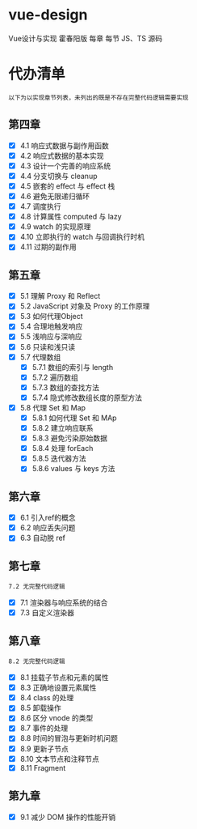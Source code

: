 # vue-design

Vue设计与实现 霍春阳版 每章 每节 JS、TS 源码


# 代办清单
    以下为以实现章节列表，未列出的既是不存在完整代码逻辑需要实现

## 第四章
- [x] 4.1 响应式数据与副作用函数 
- [x] 4.2 响应式数据的基本实现 
- [x] 4.3 设计一个完善的响应系统 
- [x] 4.4 分支切换与 cleanup 
- [x] 4.5 嵌套的 effect 与 effect 栈
- [x] 4.6 避免无限递归循环
- [x] 4.7 调度执行
- [x] 4.8 计算属性 computed 与 lazy
- [x] 4.9 watch 的实现原理
- [x] 4.10 立即执行的 watch 与回调执行时机
- [x] 4.11 过期的副作用

## 第五章
- [x] 5.1 理解 Proxy 和 Reflect 
- [x] 5.2 JavaScript 对象及 Proxy 的工作原理
- [x] 5.3 如何代理Object 
- [x] 5.4 合理地触发响应 
- [x] 5.5 浅响应与深响应
- [x] 5.6 只读和浅只读
- [x] 5.7 代理数组
  - [x] 5.7.1 数组的索引与 length
  - [x] 5.7.2 遍历数组
  - [x] 5.7.3 数组的查找方法
  - [x] 5.7.4 隐式修改数组长度的原型方法
- [x] 5.8 代理 Set 和 Map
  - [x] 5.8.1 如何代理 Set 和 MAp
  - [x] 5.8.2 建立响应联系
  - [x] 5.8.3 避免污染原始数据
  - [x] 5.8.4 处理 forEach
  - [x] 5.8.5 迭代器方法
  - [x] 5.8.6 values 与 keys 方法

## 第六章
- [x] 6.1 引入ref的概念 
- [x] 6.2 响应丢失问题
- [x] 6.3 自动脱 ref

## 第七章
    7.2 无完整代码逻辑
- [x] 7.1 渲染器与响应系统的结合
- [x] 7.3 自定义渲染器

## 第八章
    8.2 无完整代码逻辑
- [x] 8.1 挂载子节点和元素的属性
- [x] 8.3 正确地设置元素属性
- [x] 8.4 class 的处理
- [x] 8.5 卸载操作
- [x] 8.6 区分 vnode 的类型
- [x] 8.7 事件的处理
- [x] 8.8 时间的冒泡与更新时机问题
- [x] 8.9 更新子节点
- [x] 8.10 文本节点和注释节点
- [x] 8.11 Fragment
## 第九章
- [x] 9.1 减少 DOM 操作的性能开销